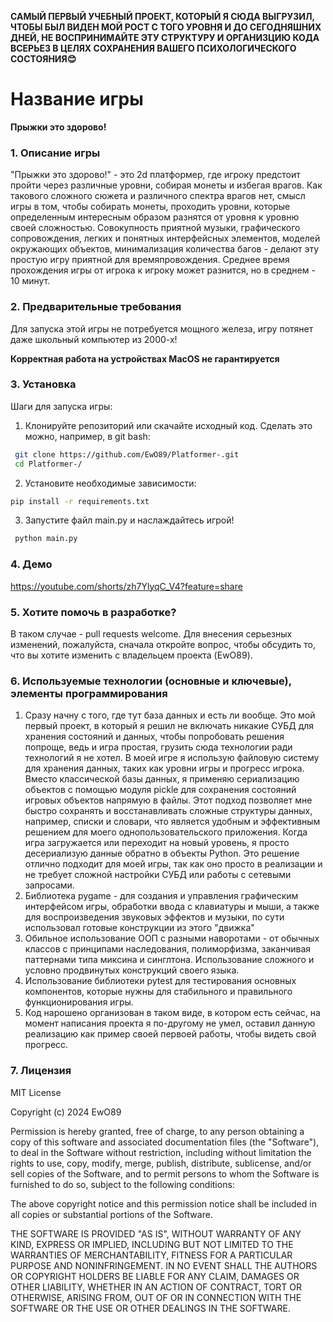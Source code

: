 **САМЫЙ ПЕРВЫЙ УЧЕБНЫЙ ПРОЕКТ, КОТОРЫЙ Я СЮДА ВЫГРУЗИЛ, ЧТОБЫ БЫЛ ВИДЕН МОЙ РОСТ С ТОГО УРОВНЯ И ДО СЕГОДНЯШНИХ ДНЕЙ, НЕ ВОСПРИНИМАЙТЕ ЭТУ СТРУКТУРУ И ОРГАНИЗЦИЮ КОДА ВСЕРЬЕЗ В ЦЕЛЯХ СОХРАНЕНИЯ ВАШЕГО ПСИХОЛОГИЧЕСКОГО СОСТОЯНИЯ😊**

# Название игры
**Прыжки это здорово!**

### 1. Описание игры
  "Прыжки это здорово!" - это 2d платформер, где игроку предстоит пройти через различные уровни, собирая монеты и избегая врагов. Как такового сложного сюжета и различного спектра врагов нет, смысл игры в том, чтобы собирать монеты,
проходить уровни, которые определенным интересным образом разнятся от уровня к уровню своей сложностью. Совокупность приятной музыки, графического сопровождения, легких и понятных интерфейсных элементов, моделей окружающих объектов,
минимализация количества багов - делают эту простую игру приятной для времяпровождения. Среднее время прохождения игры от игрока к игроку может разнится, но в среднем - 10 минут.

 ### 2. Предварительные требования

Для запуска этой игры не потребуется мощного железа, игру потянет даже школьный компьютер из 2000-х!

**Корректная работа на устройствах MacOS не гарантируется**

 ### 3. Установка

Шаги для запуска игры:

1. Клонируйте репозиторий или скачайте исходный код. Сделать это можно, например, в git bash:
   
 ```sh
  git clone https://github.com/EwO89/Platformer-.git
  cd Platformer-/
 ```
2. Установите необходимые зависимости:

  ```sh
  pip install -r requirements.txt
  ```
3. Запустите файл main.py и наслаждайтесь игрой!
   
 ```sh
  python main.py
 ```
 ### 4. Демо
 
   https://youtube.com/shorts/zh7YlyqC_V4?feature=share




### 5. Хотите помочь в разработке?
  В таком случае - pull requests welcome.
  Для внесения серьезных изменений, пожалуйста, сначала откройте вопрос, чтобы обсудить то, что вы хотите изменить с владельцем проекта (EwO89).
    
  


 ### 6. Используемые технологии (основные и ключевые), элементы программирования

1. Сразу начну с того, где тут база данных и есть ли вообще. Это мой первый проект, в который я решил не включать никакие СУБД для хранения состояний и данных, чтобы попробовать решения попроще, ведь и игра простая, грузить сюда технологии ради технологий я не хотел. В моей игре  я использую файловую систему для хранения данных, таких как уровни игры и прогресс игрока. Вместо классической базы данных, я применяю сериализацию объектов с помощью модуля pickle для сохранения состояний игровых объектов напрямую в файлы. Этот подход позволяет мне быстро сохранять и восстанавливать сложные структуры данных, например, списки и словари, что является удобным и эффективным решением для моего однопользовательского приложения. Когда игра загружается или переходит на новый уровень, я просто десериализую данные обратно в  объекты Python. Это решение отлично подходит для моей игры, так как оно просто в реализации и не требует сложной настройки СУБД или работы с сетевыми запросами.
2. Библиотека pygame -  для создания и управления графическим интерфейсом игры, обработки ввода с клавиатуры и мыши, а также для воспроизведения звуковых эффектов и музыки, по сути использовал готовые конструкции из этого "движка"
3. Обильное использование ООП с разными наворотами - от обычных классов с принципами наследования, полиморфизма, заканчивая паттернами типа миксина и синглтона. Использование сложного и условно продвинутых конструкций своего языка.
4. Использование библиотеки pytest для тестирования основных компонентов, которые нужны для стабильного и правильного функционирования игры.
5. Код нарошено организован в таком виде, в котором есть сейчас, на момент написания проекта я по-другому не умел, оставил данную реализацию как пример своей первоей работы, чтобы видеть свой прогресс.

### 7. Лицензия

 MIT License
 
 Copyright (c) 2024 EwO89
 
 Permission is hereby granted, free of charge, to any person obtaining a copy
 of this software and associated documentation files (the "Software"), to deal
 in the Software without restriction, including without limitation the rights
 to use, copy, modify, merge, publish, distribute, sublicense, and/or sell
 copies of the Software, and to permit persons to whom the Software is
 furnished to do so, subject to the following conditions:
 
 The above copyright notice and this permission notice shall be included in all
 copies or substantial portions of the Software.
 
 THE SOFTWARE IS PROVIDED "AS IS", WITHOUT WARRANTY OF ANY KIND, EXPRESS OR
 IMPLIED, INCLUDING BUT NOT LIMITED TO THE WARRANTIES OF MERCHANTABILITY,
 FITNESS FOR A PARTICULAR PURPOSE AND NONINFRINGEMENT. IN NO EVENT SHALL THE
 AUTHORS OR COPYRIGHT HOLDERS BE LIABLE FOR ANY CLAIM, DAMAGES OR OTHER
 LIABILITY, WHETHER IN AN ACTION OF CONTRACT, TORT OR OTHERWISE, ARISING FROM,
 OUT OF OR IN CONNECTION WITH THE SOFTWARE OR THE USE OR OTHER DEALINGS IN THE
 SOFTWARE.








